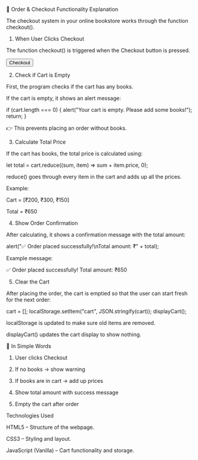 🛒 Order & Checkout Functionality Explanation

The checkout system in your online bookstore works through the function checkout().

1. When User Clicks Checkout

The function checkout() is triggered when the Checkout button is pressed.

<button onclick="checkout()">Checkout</button>

2. Check if Cart is Empty

First, the program checks if the cart has any books.

If the cart is empty, it shows an alert message:


if (cart.length === 0) {
  alert("Your cart is empty. Please add some books!");
  return;
}

👉 This prevents placing an order without books.

3. Calculate Total Price

If the cart has books, the total price is calculated using:


let total = cart.reduce((sum, item) => sum + item.price, 0);

reduce() goes through every item in the cart and adds up all the prices.

Example:

Cart = [₹200, ₹300, ₹150]

Total = ₹650

4. Show Order Confirmation

After calculating, it shows a confirmation message with the total amount:


alert("✅ Order placed successfully!\nTotal amount: ₹" + total);

Example message:

✅ Order placed successfully!
Total amount: ₹650

5. Clear the Cart

After placing the order, the cart is emptied so that the user can start fresh for the next order:


cart = [];
localStorage.setItem("cart", JSON.stringify(cart));
displayCart();

localStorage is updated to make sure old items are removed.

displayCart() updates the cart display to show nothing.

🔑 In Simple Words

1. User clicks Checkout


2. If no books → show warning


3. If books are in cart → add up prices


4. Show total amount with success message


5. Empty the cart after order

Technologies Used

HTML5 – Structure of the webpage.

CSS3 – Styling and layout.

JavaScript (Vanilla) – Cart functionality and storage.





